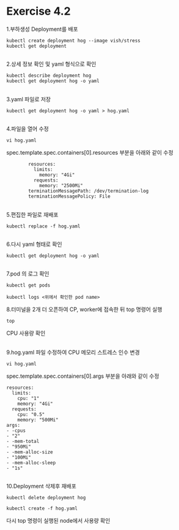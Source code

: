 # Exercise 4.2


1.부하생성 Deployment를 배포
```
kubectl create deployment hog --image vish/stress
kubectl get deployment
```

##

2.상세 정보 확인 및 yaml 형식으로 확인
```
kubectl describe deployment hog
kubectl get deployment hog -o yaml
```

##

3.yaml 파일로 저장
```
kubectl get deployment hog -o yaml > hog.yaml
```

##

4.파일을 열어 수정
```
vi hog.yaml
```
spec.template.spec.containers[0].resources 부분을 아래와 같이 수정
```
        resources:
          limits:
            memory: "4Gi"
          requests:
            memory: "2500Mi"
        terminationMessagePath: /dev/termination-log
        terminationMessagePolicy: File
```

##

5.편집한 파일로 재배포
```
kubectl replace -f hog.yaml
```

##

6.다시 yaml 형태로 확인
```
kubectl get deployment hog -o yaml
```

##

7.pod 의 로그 확인
```
kubectl get pods
```
```
kubectl logs <위에서 확인한 pod name>
```

8.터미널을 2개 더 오픈하여 CP, worker에 접속한 뒤 top 명령어 실행
```
top
```
CPU 사용량 확인

##

9.hog.yaml 파일 수정하여 CPU 메모리 스트레스 인수 변경
```
vi hog.yaml
```
spec.template.spec.containers[0].args 부분을 아래와 같이 수정
```
resources:
  limits:
    cpu: "1"
    memory: "4Gi"
  requests:
    cpu: "0.5"
    memory: "500Mi"
args:
- -cpus
- "2"
- -mem-total
- "950Mi"
- -mem-alloc-size
- "100Mi"
- -mem-alloc-sleep
- "1s"
```  

##

10.Deployment 삭제후 재배포
```
kubectl delete deployment hog
```
```
kubectl create -f hog.yaml
```

다시 top 명령이 실행된 node에서 사용량 확인
